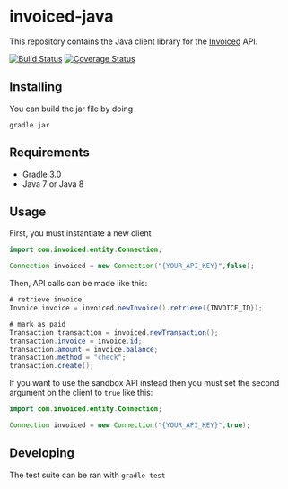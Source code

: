 invoiced-java
========

This repository contains the Java client library for the [Invoiced](https://invoiced.com) API.

[![Build Status](https://travis-ci.org/Invoiced/invoiced-java.svg?branch=master)](https://travis-ci.org/Invoiced/invoiced-java)
[![Coverage Status](https://coveralls.io/repos/github/Invoiced/invoiced-java/badge.svg?branch=master)](https://coveralls.io/github/Invoiced/invoiced-java?branch=master)

## Installing

You can build the jar file by doing

```
gradle jar
```

## Requirements

- Gradle 3.0
- Java 7 or Java 8

## Usage

First, you must instantiate a new client

```java
import com.invoiced.entity.Connection;

Connection invoiced = new Connection("{YOUR_API_KEY}",false);
```

Then, API calls can be made like this:
```java
# retrieve invoice
Invoice invoice = invoiced.newInvoice().retrieve({INVOICE_ID});

# mark as paid
Transaction transaction = invoiced.newTransaction();
transaction.invoice = invoice.id;
transaction.amount = invoice.balance;
transaction.method = "check";
transaction.create();
```

If you want to use the sandbox API instead then you must set the second argument on the client to `true` like this:

```java
import com.invoiced.entity.Connection;

Connection invoiced = new Connection("{YOUR_API_KEY}",true);
```

## Developing


The test suite can be ran with `gradle test`